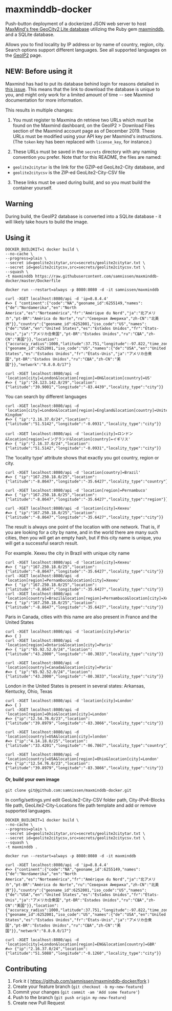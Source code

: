 # maxminddb-docker

Push-button deployment of a dockerized JSON web server
to host [MaxMind's free GeoCity2 Lite database](http://maxmind.github.io/MaxMind-DB/)
utilizing the Ruby gem [maxminddb](https://github.com/yhirose/maxminddb/), and a SQLite database.

Allows you to find locality by IP address or by name of country, region, city. Search options support different languages. See all supported languages on the [GeoIP2](https://dev.maxmind.com/geoip/geoip2/web-services/#Languages) page.

## NEW: Before using it

Maxmind has had to put its database behind login for reasons detailed
in [this issue](https://github.com/samnissen/maxminddb-docker/issues/4).
This means that the link to download the database is unique to you, and
might only work for a limited amount of time -- see Maxmind documentation
for more information.

This results in multiple changes:

1) You must register to Maxmina dn retrieve two
URLs which must be found on the Maxmind dashboard,
on the GeoIP2 > Download Files section
of the Maxmind account page as of December 2019.
These URLs must be modified using your API key per Maxmind's instructions.
(The `token` key has been replaced with `license_key`, for instance.)

2) These URLs must be saved in the `secrets` directory
with any naming convention you prefer. Note that for this README,
the files are named:
- `geolite2citytar` is the link for the GZIP-ed GeoLite2-City database, and
- `geolite2citycsv` is the ZIP-ed GeoLite2-City-CSV file

3) These links must be used during build, and
so you must build the container yourself.

## Warning
During build, the GeoIP2 database is converted into a SQLite database -
it will likely take hours to build the image.

## Using it

```
DOCKER_BUILDKIT=1 docker build \
--no-cache \
--progress=plain \
--secret id=geolite2citytar,src=secrets/geolite2citytar.txt \
--secret id=geolite2citycsv,src=secrets/geolite2citycsv.txt \
--squash \
-t maxminddb https://raw.githubusercontent.com/samnissen/maxminddb-docker/master/Dockerfile

docker run --restart=always -p 8080:8080 -d -it samnissen/maxminddb

curl -XGET localhost:8080/api -d 'ip=8.8.4.4'
#=> { "continent":{"code":"NA","geoname_id":6255149,"names":{"de":"Nordamerika","en":"North America","es":"Norteamérica","fr":"Amérique du Nord","ja":"北アメリカ","pt-BR":"América do Norte","ru":"Северная Америка","zh-CN":"北美洲"}},"country":{"geoname_id":6252001,"iso_code":"US","names":{"de":"USA","en":"United States","es":"Estados Unidos","fr":"États-Unis","ja":"アメリカ合衆国","pt-BR":"Estados Unidos","ru":"США","zh-CN":"美国"}},"location":{"accuracy_radius":1000,"latitude":37.751,"longitude":-97.822,"time_zone":"America/Chicago"},"registered_country":{"geoname_id":6252001,"iso_code":"US","names":{"de":"USA","en":"United States","es":"Estados Unidos","fr":"États-Unis","ja":"アメリカ合衆国","pt-BR":"Estados Unidos","ru":"США","zh-CN":"美国"}},"network":"8.8.0.0/17"}

curl -XGET localhost:8080/api -d 'location[city]=London&location[region]=OH&location[country]=US'
#=> { "ip":"24.123.142.8/29","location":{"latitude":"39.9001","longitude":"-83.4439","locality_type":"city"}}
```

You can search by different languages
```
curl -XGET localhost:8080/api -d 'location[city]=London&location[region]=England&location[country]=United Kingdom'
#=> { "ip":"2.16.37.0/24","location":{"latitude":"51.5142","longitude":"-0.0931","locality_type":"city"}}

curl -XGET localhost:8080/api -d 'location[city]=ロンドン&location[region]=イングランド&location[country]=イギリス'
#=> { "ip":"2.16.37.0/24","location":{"latitude":"51.5142","longitude":"-0.0931","locality_type":"city"}}
```

The 'locality type' attribute shows that exactly you got country, region or city.
```
curl -XGET localhost:8080/api -d 'location[country]=Brazil'
#=> { "ip":"167.250.18.0/25","location":{"latitude":"-8.8647","longitude":"-35.6427","locality_type":"country"}}

curl -XGET localhost:8080/api -d 'location[region]=Pernambuco'
#=> { "ip":"167.250.18.0/25","location":{"latitude":"-8.8647","longitude":"-35.6427","locality_type":"region"}}

curl -XGET localhost:8080/api -d 'location[city]=Xexeu'
#=> { "ip":"167.250.18.0/25","location":{"latitude":"-8.8647","longitude":"-35.6427","locality_type":"city"}}
```

The result is always one point of the location with one network. That is, if you are looking for a city by name, and in the world there are many such cities, then you will get an empty hash, but if this city name is unique, you will get a successful search result.

For example. Xexeu the city in Brazil with unique city name
```
curl -XGET localhost:8080/api -d 'location[city]=Xexeu'
#=> { "ip":"167.250.18.0/25","location":{"latitude":"-8.8647","longitude":"-35.6427","locality_type":"city"}}
curl -XGET localhost:8080/api -d 'location[region]=Pernambuco&location[city]=Xexeu'
#=> { "ip":"167.250.18.0/25","location":{"latitude":"-8.8647","longitude":"-35.6427","locality_type":"city"}}
curl -XGET localhost:8080/api -d 'location[country]=Brazil&location[region]=Pernambuco&location[city]=Xexeu'
#=> { "ip":"167.250.18.0/25","location":{"latitude":"-8.8647","longitude":"-35.6427","locality_type":"city"}}
```

Paris in Canada, cities with this name are also present in France and the United States
```
curl -XGET localhost:8080/api -d 'location[city]=Paris'
#=> { }
curl -XGET localhost:8080/api -d 'location[region]=Ontario&location[city]=Paris'
#=> { "ip":"65.92.52.0/24","location":{"latitude":"43.2000","longitude":"-80.3833","locality_type":"city"}}

curl -XGET localhost:8080/api -d 'location[country]=Canada&location[city]=Paris'
#=> { "ip":"65.92.52.0/24","location":{"latitude":"43.2000","longitude":"-80.3833","locality_type":"city"}}
```

London in the United States is present in several states: Arkansas, Kentucky, Ohio, Texas
```
curl -XGET localhost:8080/api -d 'location[city]=London'
#=> { }
curl -XGET localhost:8080/api -d 'location[region]=Ohio&location[city]=London'
#=> {"ip":"12.54.76.0/23","location":{"latitude":"39.8979","longitude":"-83.3866","locality_type":"city"}}

curl -XGET localhost:8080/api -d 'location[country]=USA&location[city]=london'
#=> {"ip":"4.14.18.0/25","location":{"latitude":"33.4201","longitude":"-86.7867","locality_type":"country"}}%

curl -XGET localhost:8080/api -d 'location[country]=USA&location[region]=Ohio&location[city]=London'
#=> {"ip":"12.54.76.0/23","location":{"latitude":"39.8979","longitude":"-83.3866","locality_type":"city"}}
```

#### Or, build your own image
```
git clone git@github.com:samnissen/maxminddb-docker.git
```

In config/settings.yml edit GeoLite2-City-CSV folder path, City-IPv4-Blocks file path, GeoLite2-City-Locations file path template and add or remove supported languages.
```
DOCKER_BUILDKIT=1 docker build \
--no-cache \
--progress=plain \
--secret id=geolite2citytar,src=secrets/geolite2citytar.txt \
--secret id=geolite2citycsv,src=secrets/geolite2citycsv.txt \
--squash \
-t maxminddb .

docker run --restart=always -p 8080:8080 -d -it maxminddb

curl -XGET localhost:8080/api -d 'ip=8.8.4.4'
#=> {"continent":{"code":"NA","geoname_id":6255149,"names":{"de":"Nordamerika","en":"North America","es":"Norteamérica","fr":"Amérique du Nord","ja":"北アメリカ","pt-BR":"América do Norte","ru":"Северная Америка","zh-CN":"北美洲"}},"country":{"geoname_id":6252001,"iso_code":"US","names":{"de":"USA","en":"United States","es":"Estados Unidos","fr":"États-Unis","ja":"アメリカ合衆国","pt-BR":"Estados Unidos","ru":"США","zh-CN":"美国"}},"location":{"accuracy_radius":1000,"latitude":37.751,"longitude":-97.822,"time_zone":"America/Chicago"},"registered_country":{"geoname_id":6252001,"iso_code":"US","names":{"de":"USA","en":"United States","es":"Estados Unidos","fr":"États-Unis","ja":"アメリカ合衆国","pt-BR":"Estados Unidos","ru":"США","zh-CN":"美国"}},"network":"8.8.0.0/17"}

curl -XGET localhost:8080/api -d 'location[city]=London&location[region]=ENG&location[country]=GBR'
#=> {"ip":"2.16.37.0/24","location":{"latitude":"51.5088","longitude":"-0.1260","locality_type":"city"}}
```

## Contributing

1. Fork it ( https://github.com/samnissen/maxminddb-docker/fork )
2. Create your feature branch (`git checkout -b my-new-feature`)
3. Commit your changes (`git commit -am 'Add some feature'`)
4. Push to the branch (`git push origin my-new-feature`)
5. Create new Pull Request
